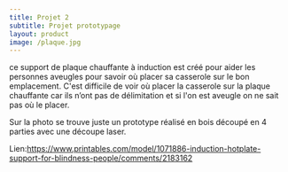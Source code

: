 ```yaml
---
title: Projet 2
subtitle: Projet prototypage
layout: product
image: /plaque.jpg
---
```


ce support de plaque chauffante à induction est créé pour aider les personnes aveugles pour savoir où placer sa casserole sur le bon emplacement. C'est difficile de voir où placer la casserole sur la plaque chauffante car ils n’ont pas de délimitation et si l'on est aveugle on ne sait pas où le placer.

Sur la photo se trouve juste un prototype réalisé en bois découpé en 4 parties avec une découpe laser.

Lien:https://www.printables.com/model/1071886-induction-hotplate-support-for-blindness-people/comments/2183162
